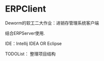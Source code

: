 # ERPClient
Deworm的软工二大作业：进销存管理系统客户端

结合ERPServer使用.

IDE：Intellij IDEA OR Eclipse

TODOList：
整理项目结构
